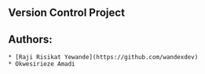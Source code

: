 ## Version Control Project

## Authors:
	* [Raji Risikat Yewande](https://github.com/wandexdev)
	* Okwesirieze Amadi


